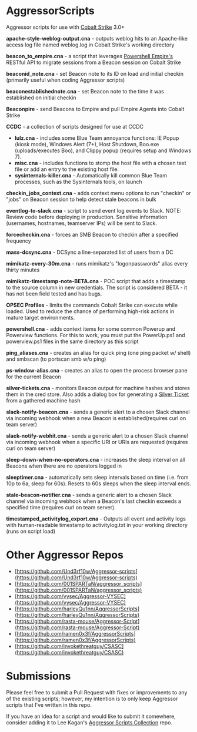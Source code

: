 # AggressorScripts
Aggressor scripts for use with [Cobalt Strike](https://cobaltstrike.com) 3.0+

**apache-style-weblog-output.cna** - outputs weblog hits to an Apache-like access log file named weblog.log in Cobalt Strike's working directory 

**beacon_to_empire.cna** - a script that leverages [Powershell Empire's](http://www.powershellempire.com/) RESTful API to migrate sessions from a Beacon session on Cobalt Strike

**beaconid_note.cna** - set Beacon note to its ID on load and initial checkin (primarily useful when coding Aggressor scripts)

**beaconestablishednote.cna** - set Beacon note to the time it was established on initial checkin

**Beaconpire** - send Beacons to Empire and pull Empire Agents into Cobalt Strike

**CCDC** - a collection of scripts designed for use at CCDC
* **lulz.cna** - includes some Blue Team annoyance functions: IE Popup (kiosk mode), Windows Alert (7+), Host Shutdown, Boo.exe (uploads/executes Boo), and Clippy popup (requires setup and Windows 7).
* **misc.cna** - includes functions to stomp the host file with a chosen text file or add an entry to the existing host file.
* **sysinternals-killer.cna** - Automatically kill common Blue Team processes, such as the Sysinternals tools, on launch

**checkin_jobs_context.cna** - adds context menu options to run "checkin" or "jobs" on Beacon session to help detect stale beacons in bulk

**eventlog-to-slack.cna** - script to send event log events to Slack. NOTE: Review code before deploying in production. Sensitive information (usernames, hostnames, teamserver IPs) will be sent to Slack.

**forcecheckin.cna** - forces an SMB Beacon to checkin after a specified frequency

**mass-dcsync.cna** - DCSync a line-separated list of users from a DC

**mimikatz-every-30m.cna** - runs mimikatz's "logonpasswords" alias every thirty minutes

**mimikatz-timestamp-note-BETA.cna** - POC script that adds a timestamp to the source column in new credentials. The script is considered BETA - it has not been field tested and has bugs.

**OPSEC Profiles** - limits the commands Cobalt Strike can execute while loaded. Used to reduce the chance of performing high-risk actions in mature target environments.

**powershell.cna** - adds context items for some common Powerup and Powerview functions. For this to work, you must put the PowerUp.ps1 and powerview.ps1 files in the same directory as this script

**ping_aliases.cna** - creates an alias for quick ping (one ping packet w/ shell) and smbscan (to portscan smb w/o ping)

**ps-window-alias.cna** - creates an alias to open the process browser pane for the current Beacon

**silver-tickets.cna** - monitors Beacon output for machine hashes and stores them in the cred store. Also adds a dialog box for generating a [Silver Ticket](https://adsecurity.org/?p=2753) from a gathered machine hash

**slack-notify-beacon.cna** - sends a generic alert to a chosen Slack channel via incoming webhook when a new Beacon is established(requires curl on team server)

**slack-notify-webhit.cna** - sends a generic alert to a chosen Slack channel via incoming webhook when a specific URI or URIs are requested (requires curl on team server)

**sleep-down-when-no-operators.cna** - increases the sleep interval on all Beacons when there are no operators logged in

**sleeptimer.cna** - automatically sets sleep intervals based on time (i.e. from 10p to 6a, sleep for 60s). Resets to 60s sleeps when the sleep interval ends.

**stale-beacon-notifier.cna** - sends a generic alert to a chosen Slack channel via incoming webhook when a Beacon's last checkin exceeds a specified time (requires curl on team server).

**timestamped_activitylog_export.cna** - Outputs all event and activity logs with human-readable timestamp to activitylog.txt in your working directory (runs on script load)

# Other Aggressor Repos

* [https://github.com/Und3rf10w/Aggressor-scripts](https://github.com/Und3rf10w/Aggressor-scripts)
* [https://github.com/001SPARTaN/aggressor_scripts](https://github.com/001SPARTaN/aggressor_scripts)
* [https://github.com/vysec/Aggressor-VYSEC](https://github.com/vysec/Aggressor-VYSEC)
* [https://github.com/harleyQu1nn/AggressorScripts](https://github.com/harleyQu1nn/AggressorScripts)
* [https://github.com/rasta-mouse/Aggressor-Script](https://github.com/rasta-mouse/Aggressor-Script)
* [https://github.com/ramen0x3f/AggressorScripts](https://github.com/ramen0x3f/AggressorScripts)
* [https://github.com/invokethreatguy/CSASC](https://github.com/invokethreatguy/CSASC)

# Submissions
Please feel free to submit a Pull Request with fixes or improvements to any of the existing scripts; however, my intention is to only keep Aggressor scripts that I've written in this repo.

If you have an idea for a script and would like to submit it somewhere, consider adding it to Lee Kagan's [Aggressor Scripts Collection](https://github.com/invokethreatguy/CSASC) repo.
